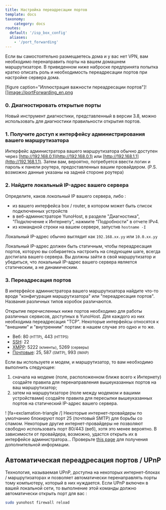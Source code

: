```yaml
---
title: Настройка переадресации портов
template: docs
taxonomy:
    category: docs
routes:
  default: '/isp_box_config'
  aliases:
    - '/port_forwarding'
---
```


Если вы самостоятельно размещаетесь дома и у вас нет VPN, вам необходимо перенаправить порты на вашем домашнем маршрутизаторе. В приведенном ниже наброске предпринята попытка кратко описать роль и необходимость переадресации портов при настройке сервера дома.

[figure caption="Иллюстрация важности переадресации портов"]![][image://portForwarding_en.png](/figure)

### 0. Диагностировать открытые порты

Новый инструмент диагностики, представленный в версии 3.8, можно использовать для диагностики правильности открытия портов.

### 1. Получите доступ к интерфейсу администрирования вашего маршрутизатора

Интерфейс администратора вашего маршрутизатора обычно доступен через [http://192.168.0.1](http://192.168.0.1) или [http://192.168.1.1](http://192.168.1.1). Затем вам, вероятно, потребуется ввести логин и пароль к панели роутера, предоставленных вашим провайдером. (P.S. возможно данные указаны на задней стороне роутера)

### 2. Найдите локальный IP-адрес вашего сервера

Определите, каков *локальный* IP вашего сервера, либо :

- из вашего интерфейса box / router, в котором может быть список подключенных устройств
- в веб-администраторе YunoHost, в разделе "Диагностика", "Подключение к Интернету", нажмите "Подробности" в отчете IPv4.
- из командной строки на вашем сервере, запустив `hostname -I`

Локальный IP-адрес обычно выглядит как `192.168.xx.yy` или `10.0.xx.yy`

Локальный IP-адрес должен быть статичным, чтобы переадресация портов, которую вы собираетесь настроить на следующем шаге, всегда достигала вашего сервера. Вы должны зайти в свой маршрутизатор и убедиться, что локальный IP-адрес вашего сервера является статическим, а не динамическим.

### 3. Переадресация портов

В интерфейсе администратора вашего маршрутизатора найдите что-то вроде "конфигурация маршрутизатора" или "переадресация портов". Названия различных типов коробок различаются.

Открытие перечисленных ниже портов необходимо для работы различных сервисов, доступных в YunoHost. Для каждого из них необходима переадресация "TCP". Некоторые интерфейсы относятся к "внешним" и "внутренним" портам: в нашем случае это одно и то же.

- Веб: 80 <small>(HTTP)</small>, 443 <small>(HTTPS)</small>
- [SSH](/ssh): 22
- [XMPP](/XMPP): 5222 <small>(клиенты)</small>, 5269 <small>(серверы)</small>
- [Почтовые](/email): 25, 587 <small>(SMTP)</small>, 993 <small>(IMAP)</small>

Если вы используете и модем, и маршрутизатор, то вам необходимо выполнить следующее:

1. сначала на модеме (поле, расположенном ближе всего к Интернету) создайте правила для перенаправления вышеуказанных портов на ваш маршрутизатор;
2. затем на маршрутизаторе (поле между модемом и вашими устройствами) создайте правила для пересылки вышеуказанных портов на статический IP-адрес вашего сервера.

! [fa=exclamation-triangle /] Некоторые интернет-провайдеры по умолчанию блокируют порт 25 (почтовый SMTP) для борьбы со спамом. Некоторые другие интернет-провайдеры не позволяют свободно использовать порт 80/443 (веб), хотя это менее вероятно. В зависимости от провайдера, возможно, удастся открыть их в интерфейсе администратора... Проверьте [this page](/isp) для получения дополнительной информации.

## Автоматическая переадресация портов / UPnP

Технология, называемая UPnP, доступна на некоторых интернет-блоках / маршрутизаторах и позволяет автоматически перенаправлять порты тому компьютеру, который в них нуждается. Если UPnP включен в вашей локальной сети, то выполнение этой команды должно автоматически открыть порт для вас :

```bash
sudo yunohost firewall reload
```
